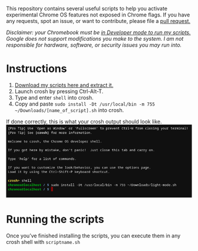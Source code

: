 This repository contains several useful scripts to help you activate experimental Chrome OS features not exposed in Chrome flags. If you have any requests, spot an issue, or want to contribute, please file a [pull request.](https://github.com/joebobbio/cros-scripts/pulls)

*Disclaimer: your Chromebook must be [in Developer mode to run my scripts.](https://chromium.googlesource.com/chromiumos/docs/+/master/developer_mode.md) Google does not support modifications you make to the system. I am not responsible for hardware, software, or security issues you may run into.*

# Instructions
1. [Download my scripts here and extract it.](https://github.com/joebobbio/cros-scripts/releases/)
1. Launch crosh by pressing Ctrl-Alt-T.
1. Type and enter `shell` into crosh.
1. Copy and paste `sudo install -Dt /usr/local/bin -m 755 ~/Downloads/[name_of_script].sh` into crosh.

If done correctly, this is what your crosh output should look like.
![output](/assets/Screenshot_2020-10-11_at_11.55.41_PM.png)

# Running the scripts
Once you’ve finished installing the scripts, you can execute them in any crosh shell with `scriptname.sh`
